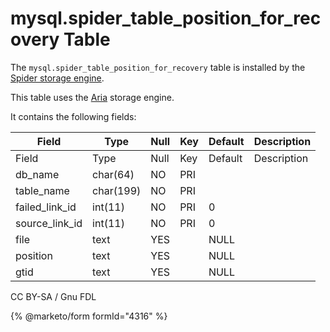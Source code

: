 # mysql.spider\_table\_position\_for\_recovery Table

The `mysql.spider_table_position_for_recovery` table is installed by the [Spider storage engine](../../../../../../server-usage/storage-engines/spider/).

This table uses the [Aria](../../../../../../server-usage/storage-engines/aria/) storage engine.

It contains the following fields:

| Field            | Type      | Null | Key | Default | Description |
| ---------------- | --------- | ---- | --- | ------- | ----------- |
| Field            | Type      | Null | Key | Default | Description |
| db\_name         | char(64)  | NO   | PRI |         |             |
| table\_name      | char(199) | NO   | PRI |         |             |
| failed\_link\_id | int(11)   | NO   | PRI | 0       |             |
| source\_link\_id | int(11)   | NO   | PRI | 0       |             |
| file             | text      | YES  |     | NULL    |             |
| position         | text      | YES  |     | NULL    |             |
| gtid             | text      | YES  |     | NULL    |             |

CC BY-SA / Gnu FDL

{% @marketo/form formId="4316" %}
